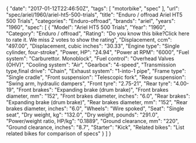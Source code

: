 {
    "date": "2017-01-12T22:46:50Z",
    "tags": [
        "motorbike",
        "spec"
    ],
    "url": "spec\/ariel\/1960\/ariel-ht5-500-trials",
    "title": "Enduro \/ offroad Ariel HT5 500 Trials",
    "categories": "Enduro-offroad",
    "brands": "ariel",
    "years": "1960",
    "spec": [
        {
            "Model": "Ariel HT5 500 Trials",
            "Year": "1960",
            "Category": "Enduro \/ offroad",
            "Rating": "Do you know this bike?Click here to rate it. We miss 2 votes to show the rating",
            "Displacement, ccm": "497.00",
            "Displacement, cubic inches": "30.33",
            "Engine type": "Single cylinder, four-stroke",
            "Power, HP": "24.94",
            "Power at RPM": "6000",
            "Fuel system": "Carburettor. Monoblock",
            "Fuel control": "Overhead Valves (OHV)",
            "Cooling system": "Air",
            "Gearbox": "4-speed",
            "Transmission type,final drive": "Chain",
            "Exhaust system": "1-into-1 pipe",
            "Frame type": "Single cradle",
            "Front suspension": "Telescopic fork",
            "Rear suspension": "Swing arm, hydraulic dampers",
            "Front tyre": "2.75-21",
            "Rear tyre": "4.00-19",
            "Front brakes": "Expanding brake (drum brake)",
            "Front brakes diameter, mm": "152",
            "Front brakes diameter, inches": "6.0",
            "Rear brakes": "Expanding brake (drum brake)",
            "Rear brakes diameter, mm": "152",
            "Rear brakes diameter, inches": "6.0",
            "Wheels": "Wire spoked",
            "Seat": "Single seat",
            "Dry weight, kg": "132.0",
            "Dry weight, pounds": "291.0",
            "Power\/weight ratio, HP\/kg": "0.1889",
            "Ground clearance, mm": "220",
            "Ground clearance, inches": "8.7",
            "Starter": "Kick",
            "Related bikes": "List related bikes for comparison of specs"
        }
    ]
}
